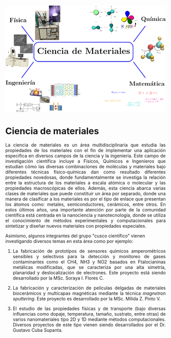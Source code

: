 ---
---

![](img/ciencia_materiales/MaterialsScience-CuscoC.jpg)
<!--*Imagen extraída del siguiente [link](https://www.bbc.com/portuguese/internacional-50274440)*-->
# **Ciencia de materiales**

<p style='text-align: justify;'> La ciencia de materiales es un área multidisciplinaria que estudia las propiedades de los materiales con el fin de implementar una aplicación específica en diversos campos de la ciencia y la ingeniería. Este campo de investigación científica incluye a Físicos, Químicos e Ingenieros que estudian cómo las diversas combinaciones de moléculas y materiales bajo diferentes técnicas físico-químicas dan como resultado diferentes propiedades novedosas, donde fundamentalmente se investiga la relación entre la estructura de los materiales a escala atómica o molecular y las propiedades macroscópicas de ellos. Además, esta ciencia abarca varias clases de materiales que puede constituir un área por separado, donde una manera de clasificar a los materiales es por el tipo de enlace que presentan los átomos como: metales, semiconductores, cerámicos, entre otros. En estos últimos años, una importante atención por parte de la comunidad científica está centrada en la nanociencia y nanotecnología, donde se utiliza el conocimiento de métodos experimentales y computacionales para sintetizar y diseñar nuevos materiales con propiedades especiales. </p>

Asimismo, algunos integrantes del grupo "cusco científico" vienen investigando diversos temas en esta área como por ejemplo:

1. <p style='text-align: justify;'> La fabricación de prototipos de sensores químicos amperométricos sensibles y selectivos para la detección y monitoreo de gases contaminantes como el CH4, NH3 y NO2 basados en Ftalocianinas metálicas modificadas, que se caracteriza por una alta simetría, planaridad y deslocalización de electrones. Este proyecto está siendo desarrollado por la MSc. Soraya I. Flores C. </p>
 
2. <p style='text-align: justify;'> La fabricación y caracterización de películas delgadas de materiales biocerámicos y multicapas magnéticas mediante la técnica  <i>magnetron sputtering</i>. Este proyecto es desarrollado por la MSc. Milida Z. Pinto V.</p>
   
3. <p style='text-align: justify;'> El estudio de las propiedades físicas y de transporte (bajo diversas influencias como dopaje, temperatura, tamaño, sustrato, entre otras) de varios nanomateriales tipo 2D y 1D mediante métodos computacionales. Diversos proyectos de este tipo vienen siendo desarrollados por el Dr. Gustavo Cuba Supanta.</p>
